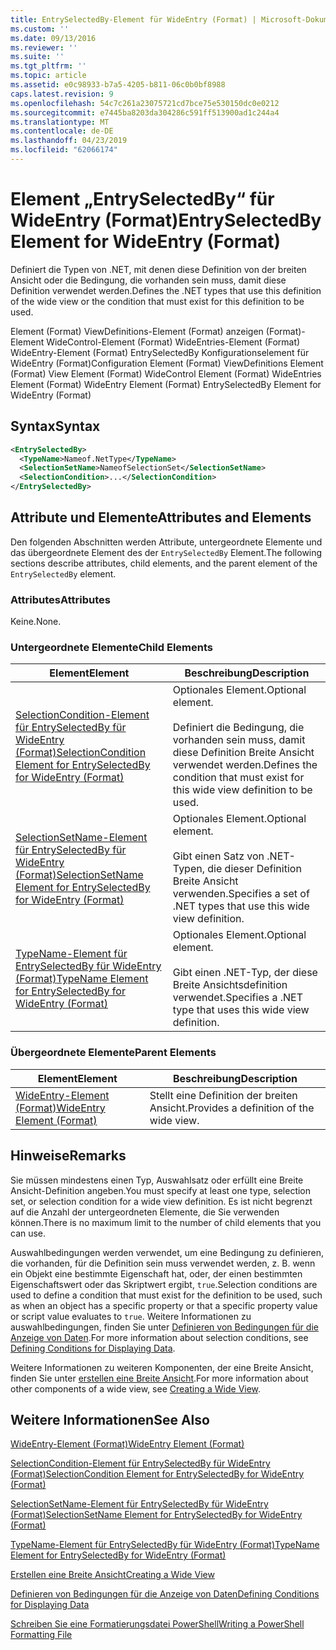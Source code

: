 ```yaml
---
title: EntrySelectedBy-Element für WideEntry (Format) | Microsoft-Dokumentation
ms.custom: ''
ms.date: 09/13/2016
ms.reviewer: ''
ms.suite: ''
ms.tgt_pltfrm: ''
ms.topic: article
ms.assetid: e0c98933-b7a5-4205-b811-06c0b0bf8988
caps.latest.revision: 9
ms.openlocfilehash: 54c7c261a23075721cd7bce75e530150dc0e0212
ms.sourcegitcommit: e7445ba8203da304286c591ff513900ad1c244a4
ms.translationtype: MT
ms.contentlocale: de-DE
ms.lasthandoff: 04/23/2019
ms.locfileid: "62066174"
---
```

# <a name="entryselectedby-element-for-wideentry-format"></a><span data-ttu-id="7a611-102">Element „EntrySelectedBy“ für WideEntry (Format)</span><span class="sxs-lookup"><span data-stu-id="7a611-102">EntrySelectedBy Element for WideEntry (Format)</span></span>

<span data-ttu-id="7a611-103">Definiert die Typen von .NET, mit denen diese Definition von der breiten Ansicht oder die Bedingung, die vorhanden sein muss, damit diese Definition verwendet werden.</span><span class="sxs-lookup"><span data-stu-id="7a611-103">Defines the .NET types that use this definition of the wide view or the condition that must exist for this definition to be used.</span></span>

<span data-ttu-id="7a611-104">Element (Format) ViewDefinitions-Element (Format) anzeigen (Format)-Element WideControl-Element (Format) WideEntries-Element (Format) WideEntry-Element (Format) EntrySelectedBy Konfigurationselement für WideEntry (Format)</span><span class="sxs-lookup"><span data-stu-id="7a611-104">Configuration Element (Format) ViewDefinitions Element (Format) View Element (Format) WideControl Element (Format) WideEntries Element (Format) WideEntry Element (Format) EntrySelectedBy Element for WideEntry (Format)</span></span>

## <a name="syntax"></a><span data-ttu-id="7a611-105">Syntax</span><span class="sxs-lookup"><span data-stu-id="7a611-105">Syntax</span></span>

```xml
<EntrySelectedBy>
  <TypeName>Nameof.NetType</TypeName>
  <SelectionSetName>NameofSelectionSet</SelectionSetName>
  <SelectionCondition>...</SelectionCondition>
</EntrySelectedBy>
```

## <a name="attributes-and-elements"></a><span data-ttu-id="7a611-106">Attribute und Elemente</span><span class="sxs-lookup"><span data-stu-id="7a611-106">Attributes and Elements</span></span>

<span data-ttu-id="7a611-107">Den folgenden Abschnitten werden Attribute, untergeordnete Elemente und das übergeordnete Element des der `EntrySelectedBy` Element.</span><span class="sxs-lookup"><span data-stu-id="7a611-107">The following sections describe attributes, child elements, and the parent element of the `EntrySelectedBy` element.</span></span>

### <a name="attributes"></a><span data-ttu-id="7a611-108">Attributes</span><span class="sxs-lookup"><span data-stu-id="7a611-108">Attributes</span></span>

<span data-ttu-id="7a611-109">Keine.</span><span class="sxs-lookup"><span data-stu-id="7a611-109">None.</span></span>

### <a name="child-elements"></a><span data-ttu-id="7a611-110">Untergeordnete Elemente</span><span class="sxs-lookup"><span data-stu-id="7a611-110">Child Elements</span></span>

|<span data-ttu-id="7a611-111">Element</span><span class="sxs-lookup"><span data-stu-id="7a611-111">Element</span></span>|<span data-ttu-id="7a611-112">Beschreibung</span><span class="sxs-lookup"><span data-stu-id="7a611-112">Description</span></span>|
|-------------|-----------------|
|[<span data-ttu-id="7a611-113">SelectionCondition-Element für EntrySelectedBy für WideEntry (Format)</span><span class="sxs-lookup"><span data-stu-id="7a611-113">SelectionCondition Element for EntrySelectedBy for WideEntry (Format)</span></span>](./selectioncondition-element-for-entryselectedby-for-widecontrol-format.md)|<span data-ttu-id="7a611-114">Optionales Element.</span><span class="sxs-lookup"><span data-stu-id="7a611-114">Optional element.</span></span><br /><br /> <span data-ttu-id="7a611-115">Definiert die Bedingung, die vorhanden sein muss, damit diese Definition Breite Ansicht verwendet werden.</span><span class="sxs-lookup"><span data-stu-id="7a611-115">Defines the condition that must exist for this wide view definition to be used.</span></span>|
|[<span data-ttu-id="7a611-116">SelectionSetName-Element für EntrySelectedBy für WideEntry (Format)</span><span class="sxs-lookup"><span data-stu-id="7a611-116">SelectionSetName Element for EntrySelectedBy for WideEntry (Format)</span></span>](./selectionsetname-element-for-entryselectedby-for-widecontrol-format.md)|<span data-ttu-id="7a611-117">Optionales Element.</span><span class="sxs-lookup"><span data-stu-id="7a611-117">Optional element.</span></span><br /><br /> <span data-ttu-id="7a611-118">Gibt einen Satz von .NET-Typen, die dieser Definition Breite Ansicht verwenden.</span><span class="sxs-lookup"><span data-stu-id="7a611-118">Specifies a set of .NET types that use this wide view definition.</span></span>|
|[<span data-ttu-id="7a611-119">TypeName-Element für EntrySelectedBy für WideEntry (Format)</span><span class="sxs-lookup"><span data-stu-id="7a611-119">TypeName Element for EntrySelectedBy for WideEntry (Format)</span></span>](./typename-element-for-entryselectedby-for-wideentry-format.md)|<span data-ttu-id="7a611-120">Optionales Element.</span><span class="sxs-lookup"><span data-stu-id="7a611-120">Optional element.</span></span><br /><br /> <span data-ttu-id="7a611-121">Gibt einen .NET-Typ, der diese Breite Ansichtsdefinition verwendet.</span><span class="sxs-lookup"><span data-stu-id="7a611-121">Specifies a .NET type that uses this wide view definition.</span></span>|

### <a name="parent-elements"></a><span data-ttu-id="7a611-122">Übergeordnete Elemente</span><span class="sxs-lookup"><span data-stu-id="7a611-122">Parent Elements</span></span>

|<span data-ttu-id="7a611-123">Element</span><span class="sxs-lookup"><span data-stu-id="7a611-123">Element</span></span>|<span data-ttu-id="7a611-124">Beschreibung</span><span class="sxs-lookup"><span data-stu-id="7a611-124">Description</span></span>|
|-------------|-----------------|
|[<span data-ttu-id="7a611-125">WideEntry-Element (Format)</span><span class="sxs-lookup"><span data-stu-id="7a611-125">WideEntry Element (Format)</span></span>](./wideentry-element-for-widecontrol-format.md)|<span data-ttu-id="7a611-126">Stellt eine Definition der breiten Ansicht.</span><span class="sxs-lookup"><span data-stu-id="7a611-126">Provides a definition of the wide view.</span></span>|

## <a name="remarks"></a><span data-ttu-id="7a611-127">Hinweise</span><span class="sxs-lookup"><span data-stu-id="7a611-127">Remarks</span></span>

<span data-ttu-id="7a611-128">Sie müssen mindestens einen Typ, Auswahlsatz oder erfüllt eine Breite Ansicht-Definition angeben.</span><span class="sxs-lookup"><span data-stu-id="7a611-128">You must specify at least one type, selection set, or selection condition for a wide view definition.</span></span> <span data-ttu-id="7a611-129">Es ist nicht begrenzt auf die Anzahl der untergeordneten Elemente, die Sie verwenden können.</span><span class="sxs-lookup"><span data-stu-id="7a611-129">There is no maximum limit to the number of child elements that you can use.</span></span>

<span data-ttu-id="7a611-130">Auswahlbedingungen werden verwendet, um eine Bedingung zu definieren, die vorhanden, für die Definition sein muss verwendet werden, z. B. wenn ein Objekt eine bestimmte Eigenschaft hat, oder, der einen bestimmten Eigenschaftswert oder das Skriptwert ergibt, `true`.</span><span class="sxs-lookup"><span data-stu-id="7a611-130">Selection conditions are used to define a condition that must exist for the definition to be used, such as when an object has a specific property or that a specific property value or script value evaluates to `true`.</span></span> <span data-ttu-id="7a611-131">Weitere Informationen zu auswahlbedingungen, finden Sie unter [Definieren von Bedingungen für die Anzeige von Daten](./defining-conditions-for-displaying-data.md).</span><span class="sxs-lookup"><span data-stu-id="7a611-131">For more information about selection conditions, see [Defining Conditions for Displaying Data](./defining-conditions-for-displaying-data.md).</span></span>

<span data-ttu-id="7a611-132">Weitere Informationen zu weiteren Komponenten, der eine Breite Ansicht, finden Sie unter [erstellen eine Breite Ansicht](./creating-a-wide-view.md).</span><span class="sxs-lookup"><span data-stu-id="7a611-132">For more information about other components of a wide view, see [Creating a Wide View](./creating-a-wide-view.md).</span></span>

## <a name="see-also"></a><span data-ttu-id="7a611-133">Weitere Informationen</span><span class="sxs-lookup"><span data-stu-id="7a611-133">See Also</span></span>

[<span data-ttu-id="7a611-134">WideEntry-Element (Format)</span><span class="sxs-lookup"><span data-stu-id="7a611-134">WideEntry Element (Format)</span></span>](./wideentry-element-for-widecontrol-format.md)

[<span data-ttu-id="7a611-135">SelectionCondition-Element für EntrySelectedBy für WideEntry (Format)</span><span class="sxs-lookup"><span data-stu-id="7a611-135">SelectionCondition Element for EntrySelectedBy for WideEntry (Format)</span></span>](./selectioncondition-element-for-entryselectedby-for-widecontrol-format.md)

[<span data-ttu-id="7a611-136">SelectionSetName-Element für EntrySelectedBy für WideEntry (Format)</span><span class="sxs-lookup"><span data-stu-id="7a611-136">SelectionSetName Element for EntrySelectedBy for WideEntry (Format)</span></span>](./selectionsetname-element-for-entryselectedby-for-widecontrol-format.md)

[<span data-ttu-id="7a611-137">TypeName-Element für EntrySelectedBy für WideEntry (Format)</span><span class="sxs-lookup"><span data-stu-id="7a611-137">TypeName Element for EntrySelectedBy for WideEntry (Format)</span></span>](./typename-element-for-entryselectedby-for-wideentry-format.md)

[<span data-ttu-id="7a611-138">Erstellen eine Breite Ansicht</span><span class="sxs-lookup"><span data-stu-id="7a611-138">Creating a Wide View</span></span>](./creating-a-wide-view.md)

[<span data-ttu-id="7a611-139">Definieren von Bedingungen für die Anzeige von Daten</span><span class="sxs-lookup"><span data-stu-id="7a611-139">Defining Conditions for Displaying Data</span></span>](./defining-conditions-for-displaying-data.md)

[<span data-ttu-id="7a611-140">Schreiben Sie eine Formatierungsdatei PowerShell</span><span class="sxs-lookup"><span data-stu-id="7a611-140">Writing a PowerShell Formatting File</span></span>](./writing-a-powershell-formatting-file.md)
